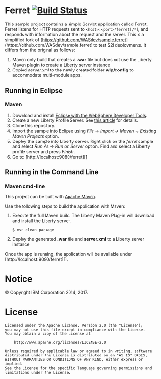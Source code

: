 Ferret [![Build Status](https://travis-ci.org/WASdev/sample.ferret.svg?branch=master)](https://travis-ci.org/WASdev/sample.ferret)
======

This sample project contains a simple Servlet application called Ferret. Ferret listens for HTTP requests sent to `<host>:<port>/ferret[/*]`, and responds with information about the request and the server. This is a simplified fork of [https://github.com/WASdev/sample.ferret](https://github.com/WASdev/sample.ferret) to test S2I deployments. It differs from the original as follows:

1. Maven only build that creates a **.war** file but does not use the Liberty Maven plugin to create a Liberty server instance
2. Copied *server.xml* to the newly created folder **wlp/config** to accommodate multi-module apps.

## Running in Eclipse

### Maven
1. Download and install [Eclipse with the WebSphere Developer Tools](https://developer.ibm.com/wasdev/downloads/liberty-profile-using-eclipse/).
2. Create a new Liberty Profile Server. See [this article](https://developer.ibm.com/wasdev/downloads/liberty-profile-using-eclipse/) for details.
3. Clone this repository.
4. Import the sample into Eclipse using *File -> Import -> Maven -> Existing Maven Projects* option.
5. Deploy the sample into Liberty server. Right click on the *ferret* sample and select *Run As -> Run on Server* option. Find and select a  Liberty profile server and press *Finish*.
6. Go to: [http://localhost:9080/ferret][]


## Running in the Command Line

### Maven cmd-line
This project can be built with [Apache Maven](http://maven.apache.org/).

Use the following steps to build the application with Maven:

1. Execute the full Maven build. The Liberty Maven Plug-in will download and install the Liberty server.
    ```bash
    $ mvn clean package
    ```

2. Deploy the generated **.war** file and **server.xml** to a Liberty server instance


Once the app is running, the application will be available under [http://localhost:9080/ferret][].


# Notice

© Copyright IBM Corporation 2014, 2017.

# License

```text
Licensed under the Apache License, Version 2.0 (the "License");
you may not use this file except in compliance with the License.
You may obtain a copy of the License at

    http://www.apache.org/licenses/LICENSE-2.0

Unless required by applicable law or agreed to in writing, software
distributed under the License is distributed on an "AS IS" BASIS,
WITHOUT WARRANTIES OR CONDITIONS OF ANY KIND, either express or implied.
See the License for the specific language governing permissions and
limitations under the License.
````
